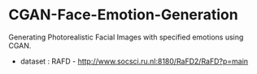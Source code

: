 # CGAN-Face-Emotion-Generation
Generating Photorealistic Facial Images with specified emotions using CGAN.

- dataset : RAFD - http://www.socsci.ru.nl:8180/RaFD2/RaFD?p=main
